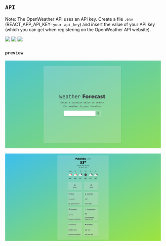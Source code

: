 ## `API` 
Note: The OpenWeather API uses an API key. Create a file `.env` (REACT_APP_API_KEY=`your api_key`) and insert the value of your API key (which you can get when registering on the OpenWeather API website).



<img src="https://img.shields.io/badge/Tailwind CSS-06B6D4?style=for-the-badge&logo=Tailwind CSS&logoColor=008FC7"/> <img src="https://img.shields.io/badge/React-2C3454?style=for-the-badge&logo=React&logoColor=61DAFB"/>  <img src="https://img.shields.io/badge/TypeScript-3178C6?style=for-the-badge&logo=TypeScript&logoColor=008FC7"/>  

### `preview`

![desktop](https://github.com/Gamaunov/weather/blob/main/preview/weather-search.png)

![desktop](https://github.com/Gamaunov/weather/blob/main/preview/weather-city.png)




